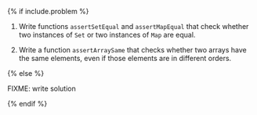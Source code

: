 {% if include.problem %}

1.  Write functions `assertSetEqual` and `assertMapEqual`
    that check whether two instances of `Set` or two instances of `Map` are equal.

2.  Write a function `assertArraySame`
    that checks whether two arrays have the same elements,
    even if those elements are in different orders.

{% else %}

FIXME: write solution

{% endif %}
